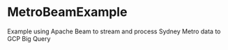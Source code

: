 # MetroBeamExample
Example using Apache Beam to stream and process Sydney Metro data to GCP Big Query
